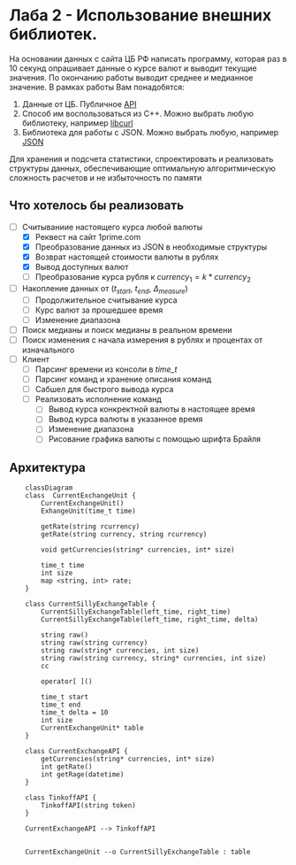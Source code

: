 # Лаба 2 - Использование внешних библиотек.
На основании данных с сайта ЦБ РФ написать программу, которая раз в 10 секунд
опрашивает данные о курсе валют и выводит текущие значения.
По окончанию работы выводит среднее и медианное значение.
В рамках работы Вам понадобятся:

1. Данные от ЦБ. Публичное [API](https://www.cbr-xml-daily.ru/#howto)
2. Способ им воспользоваться из С++. Можно выбрать любую библиотеку,
например [libcurl](https://curl.se/libcurl/)
3. Библиотека для работы с JSON. Можно выбрать любую, например
[JSON](https://github.com/nlohmann/json)

Для хранения и подсчета статистики, спроектировать и реализовать структуры данных,
обеспечивающие оптимальную алгоритмическую сложность расчетов и не избыточность по памяти

## Что хотелось бы реализовать 
- [ ] Считываниие настоящего курса любой валюты
    - [x] Реквест на сайт 1prime.com
    - [x] Преобразование данных из JSON в необходимые структуры
    - [x] Возврат настоящей стоимости валюты в рублях
    - [x] Вывод доступных валют
    - [ ] Преобразование курса рубля к $currency_1 = k * currency_2$
- [ ] Накопление данных от ($t_{start}$, $t_{end}$, $\Delta_{measure}$)
    - [ ] Продолжительное считывание курса
    - [ ] Курс валют за прошедшее время
    - [ ] Изменение диапазона
- [ ] Поиск медианы и поиск медианы в реальном времени
- [ ] Поиск изменения с начала измерения в рублях и процентах от изначального 
- [ ] Клиент
    - [ ] Парсинг времени из консоли в *time_t*
    - [ ] Парсинг команд и хранение описания команд
    - [ ] Сабшел для быстрого вывода курса
    - [ ] Реализовать исполнение команд
        - [ ] Вывод курса конкректной валюты в настоящее время
        - [ ] Вывод курса валюты в указанное время
        - [ ] Изменение диапазона
        - [ ] Рисование графика валюты с помощью шрифта Брайля

## Архитектура 
``` mermaid
    classDiagram
    class  CurrentExchangeUnit {
        CurrentExchangeUnit()
        ExhangeUnit(time_t time)

        getRate(string rcurrency)
        getRate(string currency, string rcurrency)

        void getCurrencies(string* currencies, int* size)

        time_t time
        int size
        map <string, int> rate;
    }

    class CurrentSillyExchangeTable {
        CurrentSillyExchangeTable(left_time, right_time)
        CurrentSillyExchangeTable(left_time, right_time, delta)

        string raw()
        string raw(string currency)
        string raw(string* currencies, int size)
        string raw(string currency, string* currencies, int size)
        cc

        operator[ ]()

        time_t start
        time_t end
        time_t delta = 10
        int size
        CurrentExchangeUnit* table
    }

    class CurrentExchangeAPI {
        getCurrencies(string* currencies, int* size)
        int getRate()
        int getRage(datetime)
    }

    class TinkoffAPI {
        TinkoffAPI(string token)
    }

    CurrentExchangeAPI --> TinkoffAPI
    

    CurrentExchangeUnit --o CurrentSillyExchangeTable : table
```